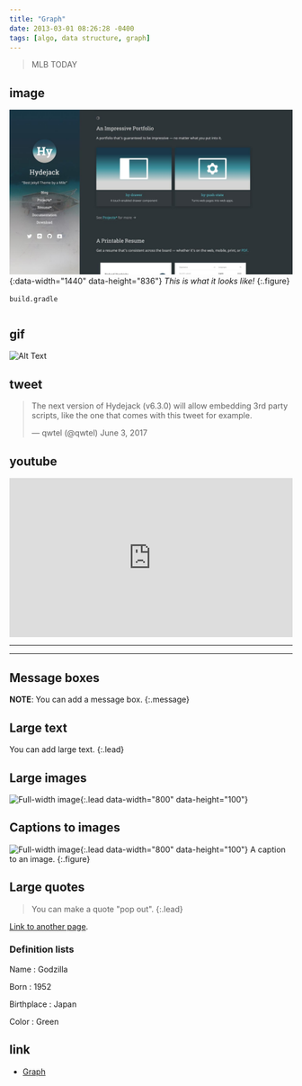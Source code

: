 ```yaml
---
title: "Graph"
date: 2013-03-01 08:26:28 -0400
tags: [algo, data structure, graph]
---
```


> MLB TODAY

## image
![Dark Mode](/assets/img/blog/dark-mode.jpg){:data-width="1440" data-height="836"}
*This is what it looks like!*
{:.figure}

`build.gradle`
```

```

## gif
![Alt Text](https://media.giphy.com/media/vFKqnCdLPNOKc/giphy.gif)

## tweet
<script async src="//platform.twitter.com/widgets.js" charset="utf-8"></script>
<blockquote class="twitter-tweet" data-lang="en">
  <p lang="en" dir="ltr">
    The next version of Hydejack (v6.3.0) will allow embedding 3rd party scripts,
    like the one that comes with this tweet for example.
  </p>
  &mdash; qwtel (@qwtel) June 3, 2017
  <a href="https://twitter.com/qwtel/status/871098943505039362"></a>
</blockquote>

## youtube
<style>.embed-container { position: relative; padding-bottom: 56.25%; height: 0; overflow: hidden; max-width: 100%; } .embed-container iframe, .embed-container object, .embed-container embed { position: absolute; top: 0; left: 0; width: 100%; height: 100%; }</style><div class='embed-container'><iframe src='https://www.youtube.com/embed/5yfB8-N57xY' frameborder='0' allowfullscreen></iframe></div>

---
---
## Message boxes
**NOTE**: You can add a message box.
{:.message}

## Large text
You can add large text.
{:.lead}

## Large images
![Full-width image](https://placehold.it/800x100){:.lead data-width="800" data-height="100"}

## Captions to images
![Full-width image](https://placehold.it/800x100){:.lead data-width="800" data-height="100"}
A caption to an image.
{:.figure}

## Large quotes
> You can make a quote "pop out".
{:.lead}

[Link to another page](./2018-06-01-example-content-iii.md).

### Definition lists

Name
: Godzilla

Born
: 1952

Birthplace
: Japan

Color
: Green



## link
* [Graph]

[Graph]: https://gmlwjd9405.github.io/2018/08/13/data-structure-graph.html
